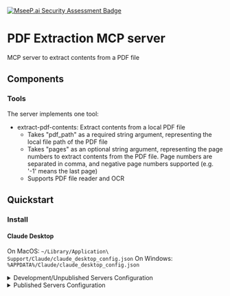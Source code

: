 [![MseeP.ai Security Assessment Badge](https://mseep.net/pr/xraywu-mcp-pdf-extraction-server-badge.png)](https://mseep.ai/app/xraywu-mcp-pdf-extraction-server)

# PDF Extraction MCP server

MCP server to extract contents from a PDF file

## Components

### Tools

The server implements one tool:
- extract-pdf-contents: Extract contents from a local PDF file
  - Takes "pdf_path" as a required string argument, representing the local file path of the PDF file
  - Takes "pages" as an optional string argument, representing the page numbers to extract contents from the PDF file. Page numbers are separated in comma, and negative page numbers supported (e.g. '-1' means the last page)
  - Supports PDF file reader and OCR

## Quickstart

### Install

#### Claude Desktop

On MacOS: `~/Library/Application\ Support/Claude/claude_desktop_config.json`
On Windows: `%APPDATA%/Claude/claude_desktop_config.json`

<details>
  <summary>Development/Unpublished Servers Configuration</summary>
  ```
  "mcpServers": {
    "pdf_extraction": {
      "command": "uv",
      "args": [
        "--directory",
        "/Users/xraywu/Workspace/pdf_extraction",
        "run",
        "pdf_extraction"
      ]
    }
  }
  ```
</details>

<details>
  <summary>Published Servers Configuration</summary>
  ```
  "mcpServers": {
    "pdf_extraction": {
      "command": "uvx",
      "args": [
        "pdf_extraction"
      ]
    }
  }
  ```
</details>
